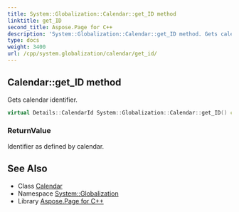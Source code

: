 ```yaml
---
title: System::Globalization::Calendar::get_ID method
linktitle: get_ID
second_title: Aspose.Page for C++
description: 'System::Globalization::Calendar::get_ID method. Gets calendar identifier in C++.'
type: docs
weight: 3400
url: /cpp/system.globalization/calendar/get_id/
---
```

## Calendar::get_ID method


Gets calendar identifier.

```cpp
virtual Details::CalendarId System::Globalization::Calendar::get_ID() const
```


### ReturnValue

Identifier as defined by calendar.

## See Also

* Class [Calendar](../)
* Namespace [System::Globalization](../../)
* Library [Aspose.Page for C++](../../../)
